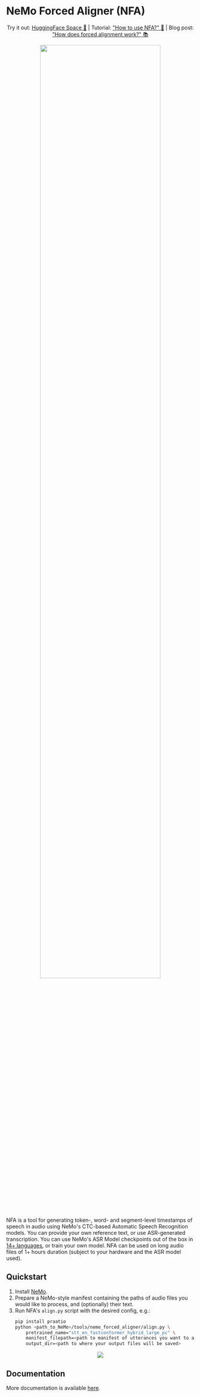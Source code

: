 # NeMo Forced Aligner (NFA)

<p align="center">
Try it out: <a href="https://huggingface.co/spaces/erastorgueva-nv/NeMo-Forced-Aligner">HuggingFace Space 🎤</a> | Tutorial: <a href="https://colab.research.google.com/github/NVIDIA/NeMo/blob/main/tutorials/tools/NeMo_Forced_Aligner_Tutorial.ipynb">"How to use NFA?" 🚀</a> | Blog post: <a href="https://nvidia.github.io/NeMo/blogs/2023/2023-08-forced-alignment/">"How does forced alignment work?" 📚</a>
</p>

<p align="center">
<img width="80%" src="https://github.com/NVIDIA/NeMo/releases/download/v1.20.0/nfa_forced_alignment_pipeline.png">
</p>

NFA is a tool for generating token-, word- and segment-level timestamps of speech in audio using NeMo's CTC-based Automatic Speech Recognition models. You can provide your own reference text, or use ASR-generated transcription. You can use NeMo's ASR Model checkpoints out of the box in [14+ languages](https://docs.nvidia.com/deeplearning/nemo/user-guide/docs/en/stable/asr/results.html#speech-recognition-languages), or train your own model. NFA can be used on long audio files of 1+ hours duration (subject to your hardware and the ASR model used).


## Quickstart
1. Install [NeMo](https://github.com/NVIDIA/NeMo#installation).
2. Prepare a NeMo-style manifest containing the paths of audio files you would like to process, and (optionally) their text.
3. Run NFA's `align.py` script with the desired config, e.g.:
    ``` bash
    pip install praatio
    python <path_to_NeMo>/tools/nemo_forced_aligner/align.py \
	    pretrained_name="stt_en_fastconformer_hybrid_large_pc" \
	    manifest_filepath=<path to manifest of utterances you want to align> \
	    output_dir=<path to where your output files will be saved>
    ```

<p align="center">
	<img src="https://github.com/NVIDIA/NeMo/releases/download/v1.20.0/nfa_run.png">
</p>

## Documentation 
More documentation is available [here](https://docs.nvidia.com/deeplearning/nemo/user-guide/docs/en/main/tools/nemo_forced_aligner.html).
